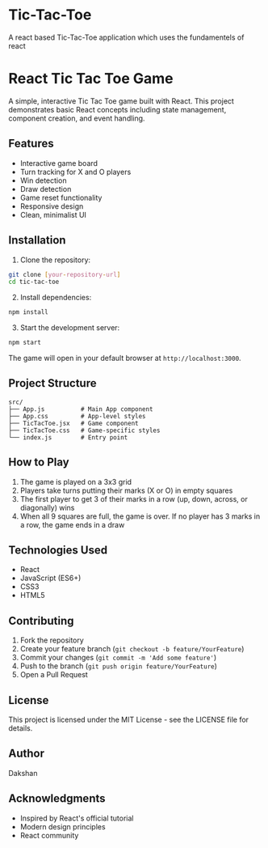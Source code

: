 # Tic-Tac-Toe
A react based Tic-Tac-Toe application which uses the fundamentels of react
# React Tic Tac Toe Game

A simple, interactive Tic Tac Toe game built with React. This project demonstrates basic React concepts including state management, component creation, and event handling.

## Features

- Interactive game board
- Turn tracking for X and O players
- Win detection
- Draw detection
- Game reset functionality
- Responsive design
- Clean, minimalist UI

## Installation

1. Clone the repository:
```bash
git clone [your-repository-url]
cd tic-tac-toe
```

2. Install dependencies:
```bash
npm install
```

3. Start the development server:
```bash
npm start
```

The game will open in your default browser at `http://localhost:3000`.

## Project Structure

```
src/
├── App.js          # Main App component
├── App.css         # App-level styles
├── TicTacToe.jsx   # Game component
├── TicTacToe.css   # Game-specific styles
└── index.js        # Entry point
```

## How to Play

1. The game is played on a 3x3 grid
2. Players take turns putting their marks (X or O) in empty squares
3. The first player to get 3 of their marks in a row (up, down, across, or diagonally) wins
4. When all 9 squares are full, the game is over. If no player has 3 marks in a row, the game ends in a draw

## Technologies Used

- React
- JavaScript (ES6+)
- CSS3
- HTML5

## Contributing

1. Fork the repository
2. Create your feature branch (`git checkout -b feature/YourFeature`)
3. Commit your changes (`git commit -m 'Add some feature'`)
4. Push to the branch (`git push origin feature/YourFeature`)
5. Open a Pull Request

## License

This project is licensed under the MIT License - see the LICENSE file for details.

## Author

Dakshan

## Acknowledgments

- Inspired by React's official tutorial
- Modern design principles
- React community
